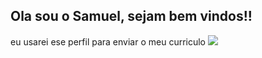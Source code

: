 ## Ola sou o Samuel, sejam bem vindos!!
eu usarei ese perfil para enviar o meu curriculo 
![](https://tenor.com/b10mB.gif)
